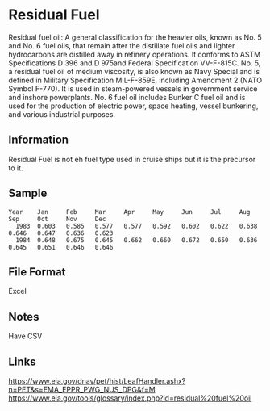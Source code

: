 # Residual Fuel

Residual fuel oil:  A general classification for the heavier oils, known as No. 5 and No. 6 fuel oils, that remain after the distillate fuel oils and lighter hydrocarbons are distilled away in refinery operations. It conforms to ASTM Specifications D 396 and D 975and Federal Specification VV-F-815C. No. 5, a residual fuel oil of medium viscosity, is also known as Navy Special and is defined in Military Specification MIL-F-859E, including Amendment 2 (NATO Symbol F-770). It is used in steam-powered vessels in government service and inshore powerplants. No. 6 fuel oil includes Bunker C fuel oil and is used for the production of electric power, space heating, vessel bunkering, and various industrial purposes.


## Information
Residual Fuel is not eh fuel type used in cruise ships but it is the precursor to it.

## Sample
```
Year 	Jan 	Feb 	Mar 	Apr 	May 	Jun 	Jul 	Aug 	Sep 	Oct 	Nov 	Dec
  1983 	0.603 	0.585 	0.577 	0.577 	0.592 	0.602 	0.622 	0.638 	0.646 	0.647 	0.636 	0.623
  1984 	0.648 	0.675 	0.645 	0.662 	0.660 	0.672 	0.650 	0.636 	0.645 	0.651 	0.646 	0.646
```

## File Format
Excel

## Notes
Have CSV


## Links

https://www.eia.gov/dnav/pet/hist/LeafHandler.ashx?n=PET&s=EMA_EPPR_PWG_NUS_DPG&f=M
https://www.eia.gov/tools/glossary/index.php?id=residual%20fuel%20oil
